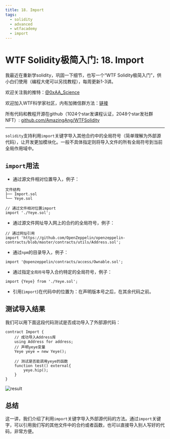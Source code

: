```yaml
---
title: 18. Import
tags:
  - solidity
  - advanced
  - wtfacademy
  - import
---
```


# WTF Solidity极简入门: 18. Import

我最近在重新学solidity，巩固一下细节，也写一个“WTF Solidity极简入门”，供小白们使用（编程大佬可以另找教程），每周更新1-3讲。

欢迎关注我的推特：[@0xAA_Science](https://twitter.com/0xAA_Science)

欢迎加入WTF科学家社区，内有加微信群方法：[链接](https://discord.gg/5akcruXrsk)

所有代码和教程开源在github（1024个star发课程认证，2048个star发社群NFT）: [github.com/AmazingAng/WTFSolidity](https://github.com/AmazingAng/WTFSolidity)

-----

`solidity`支持利用`import`关键字导入其他合约中的全局符号（简单理解为外部源代码），让开发更加模块化。一般不具体指定则将导入文件的所有全局符号到当前全局作用域中。

## `import`用法

- 通过源文件相对位置导入，例子：

```
文件结构
├── Import.sol
└── Yeye.sol

// 通过文件相对位置import
import './Yeye.sol';
```

- 通过源文件网址导入网上的合约的全局符号，例子：
```
// 通过网址引用
import 'https://github.com/OpenZeppelin/openzeppelin-contracts/blob/master/contracts/utils/Address.sol';
```

- 通过`npm`的目录导入，例子：
```solidity
import '@openzeppelin/contracts/access/Ownable.sol';
```

- 通过指定`全局符号`导入合约特定的全局符号，例子：
```solidity
import {Yeye} from './Yeye.sol';
```

- 引用(`import`)在代码中的位置为：在声明版本号之后，在其余代码之前。

## 测试导入结果

我们可以用下面这段代码测试是否成功导入了外部源代码：
```solidity
contract Import {
    // 成功导入Address库
    using Address for address;
    // 声明yeye变量
    Yeye yeye = new Yeye();

    // 测试是否能调用yeye的函数
    function test() external{
        yeye.hip();
    }
}
```

![result](https://github.com/AmazingAng/WTF-Solidity/blob/main/Languages/en/18_Import_en/img/18-1.png)

## 总结
这一讲，我们介绍了利用`import`关键字导入外部源代码的方法。通过`import`关键字，可以引用我们写的其他文件中的合约或者函数，也可以直接导入别人写好的代码，非常方便。
